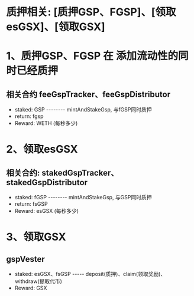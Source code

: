 # 质押相关: [质押GSP、FGSP]、[领取esGSX]、[领取GSX]

# 1、质押GSP、FGSP 在 添加流动性的同时已经质押
## 相关合约 feeGspTracker、feeGspDistributor
   - staked: GSP  --------  mintAndStakeGsp, 与fGSP同时质押
   - return: fgsp 
   - Reward: WETH  (每秒多少)

# 2、领取esGSX
## 相关合约: stakedGspTracker、stakedGspDistributor
   - staked: fGSP  --------  mintAndStakeGsp, 与GSP同时质押
   - return: fsGSP
   - Reward: esGSX  (每秒多少)

# 3、领取GSX
## gspVester
- staked: esGSX、fsGSP  ----- deposit(质押)、claim(领取奖励)、withdraw(提取代币)
- Reward: GSX 
